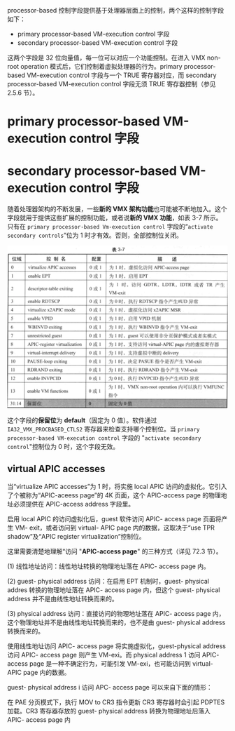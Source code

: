 

processor-based 控制字段提供基于处理器层面上的控制，两个这样的控制字段如下：

* primary processor-based VM-execution control 字段
* secondary processor-based VM-execution control 字段

这两个字段是 32 位向量值，每一位可以对应一个功能控制。在进入 VMX non-root  operation 模式后，它们控制着虚拟处理器的行为。primary processor-based VM-execution  control 字段与一个 TRUE 寄存器对应，而 secondary processor-based VM-execution control 字段无须 TRUE 寄存器控制（参见 2.5.6 节）。

# primary processor-based VM-execution control 字段



# secondary processor-based VM-execution control 字段

随着处理器架构的不断发展，一些**新的 VMX 架构功能**也可能被不断地加入。这个字段就用于提供这些扩展的控制功能，或者说**新的 VMX 功能**，如表 3-7 所示。只有在  `primary processor-based Vm-execution control` 字段的“`activate secondary controls`”位为 1 时才有效。否则，全部控制位关闭。

![2021-01-16-22-15-05.png](./images/2021-01-16-22-15-05.png)

这个字段的**保留位**为 **default**（固定为 0 值）。软件通过 `IA32_VMX_PROCBASED_CTLS2` 寄存器来检查支持哪个控制位。当 `primary processor-based VM-execution control` 字段的 "`activate secondary control`"控制位为 0 时，这个字段无效。

## virtual APIC accesses

当“virtualize APIC accesses”为 1 时，将实施 local APIC 访问的虚拟化。它引入了个被称为“APIC-aceess page”的 4K 页面，这个 APlC-access page 的物理地址必须提供在 APIC-access address 字段里。

启用 local APIC 的访问虚拟化后，guest 软件访问 APIC- access page 页面将产生 VM- exit，或者访问到 virtual- APIC page 内的数据，这取决于“use TPR shadow”及“APIC  register virtualization”控制位。

这里需要清楚地理解“访问 "**APIC-access page**" 的三种方式（详见 72.3 节）。

 (1) 线性地址访问：线性地址转换的物理地址落在 APIC- access page 内。

 (2) guest- physical address 访问：在启用 EPT 机制时，guest- physical addres 转换的物理地址落在 APIC- access page 内，但这个 guest- physical address 并不是由线性地址转换而来的。

 (3) physical address 访问：直接访问的物理地址落在 APIC- access page 内，这个物理地址并不是由线性地址转换而来的，也不是由 guest- physical address 转换而来的。

使用线性地址访问 APIC- access page 将实施虚拟化，guest-physical address 访问 APIC- access page 则产生 VM-exi。而 physical address 1 访问 APIC- access page 是一种不确定行为，可能引发 VM-exi，也可能访问到 virtual- APIC page 内的数据。

 guest- physical address i 访问 APC- access page 可以来自下面的情形：

在 PAE 分页模式下，执行 MOV to CR3 指令更新 CR3 寄存器时会引起 PDPTES 加载。CR3 寄存器存放的 guest- physical address 转换为物理地址后落入 APlC- access page 内